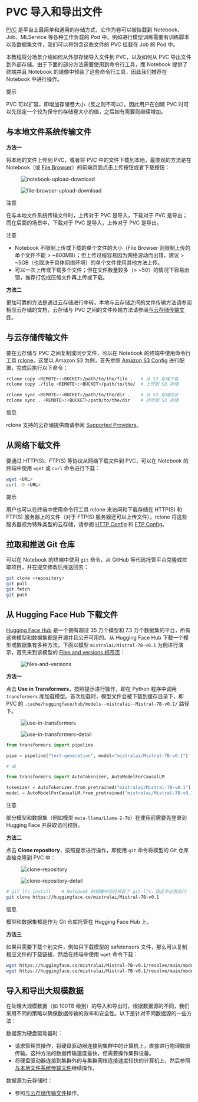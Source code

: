 # PVC 导入和导出文件

[PVC](../modules/storage/pvc.md) 是平台上最简单和通用的存储方式，它作为卷可以被挂载到 Notebook、Job、MLService 等各种工作负载的 Pod 中。例如进行模型训练需要有训练脚本以及数据集文件，我们可以将包含这些文件的 PVC 挂载在 Job 的 Pod 中。

本教程将分场景介绍如何从外部存储导入文件到 PVC，以及如何从 PVC 导出文件到外部存储。由于下面的部分方法需要使用到命令行工具，而 Notebook 提供了终端并且 Notebook 的镜像中预装了这些命令行工具，因此我们推荐在 Notebook 中进行操作。

<aside class="note tip">
<div class="title">提示</div>

PVC 可以扩容，即增加存储卷大小（反之则不可以）。因此用户在创建 PVC 时可以先指定一个较为保守的存储卷大小的值，之后如有需要则继续增加。

</aside>

## 与本地文件系统传输文件

**方法一**

将本地的文件上传到 PVC，或者将 PVC 中的文件下载到本地，最直观的方法是在 Notebook（或 [File Browser](../tasks/use-explorer.md#使用-file-browser)）的前端页面点击上传按钮或者下载按钮：

<figure class="screenshot">
  <img alt="notebook-upload-download" src="../assets/tasks/pvc-importing-and-exporting-files/notebook-upload-download.png" class="screenshot"/>
</figure>

<figure class="screenshot">
  <img alt="file-browser-upload-download" src="../assets/tasks/pvc-importing-and-exporting-files/file-browser-upload-download.png" class="screenshot"/>
</figure>

<aside class="note">
<div class="title">注意</div>

在与本地文件系统传输文件时，上传对于 PVC 是导入，下载对于 PVC 是导出；而在后面的场景中，下载对于 PVC 是导入，上传对于 PVC 是导出。

</aside>

<aside class="note">
<div class="title">注意</div>

* Notebook 不限制上传或下载的单个文件的大小（File Browser 则限制上传的单个文件不能 >  ~800MB）；但上传过程容易因为网络波动而出错，建议 > ~5GB（也取决于具体网络环境）的单个文件使用其他方法上传。
* 可以一次上传或下载多个文件；但在文件数量较多（> ~50）的情况下容易出错，推荐打包成压缩文件再上传或下载。

</aside>

**方法二**

更加可靠的方法是通过云存储进行中转。本地与云存储之间的文件传输方法请参阅相应云存储的文档，云存储与 PVC 之间的文件传输方法请参阅[与云存储传输文件](#与云存储传输文件)。

## 与云存储传输文件

要在云存储与 PVC 之间复制或同步文件，可以在 Notebook 的终端中使用命令行工具 <a target="_blank" rel="noopener noreferrer" href="https://rclone.org">rclone</a>。这里以 Amazon S3 为例，首先参照 <a target="_blank" rel="noopener noreferrer" href="https://rclone.org/s3/">Amazon S3 Config</a> 进行配置，完成后执行以下命令：

```bash
rclone copy <REMOTE>:<BUCKET>/path/to/the/file .   # 从 S3 存储下载
rclone copy ./file <REMOTE>:<BUCKET>/path/to/the/  # 上传到 S3 存储

rclone sync <REMOTE>:<BUCKET>/path/to/the/dir .    # 从 S3 存储同步
rclone sync . <REMOTE>:<BUCKET>/path/to/the/dir    # 同步到 S3 存储
```

<aside class="note info">
<div class="title">信息</div>

rclone 支持的云存储提供商请参阅 <a target="_blank" rel="noopener noreferrer" href="https://rclone.org/#providers">Supported Providers</a>。

</aside>

## 从网络下载文件

要通过 HTTP(S)、FTP(S) 等协议从网络下载文件到 PVC，可以在 Notebook 的终端中使用 `wget` 或 `curl` 命令进行下载：

```bash
wget <URL>
curl -O <URL>
```

<aside class="note tip">
<div class="title">提示</div>

用户也可以在终端中使用命令行工具 rclone 来访问和下载存储在 HTTP(S) 和 FTP(S) 服务器上的文件（对于 FTP(S) 服务器还可以上传文件）。rclone 将这些服务器视为特殊类型的云存储，请参阅 <a target="_blank" rel="noopener noreferrer" href="https://rclone.org/http/">HTTP Config</a> 和 <a target="_blank" rel="noopener noreferrer" href="https://rclone.org/ftp/">FTP Config</a>。

</aside>

## 拉取和推送 Git 仓库

可以在 Notebook 的终端中使用 `git` 命令，从 GitHub 等代码托管平台克隆或拉取项目，并在提交修改后推送回去：

```bash
git clone <repository>
git pull
git fetch
git push
```

## 从 Hugging Face Hub 下载文件

<a target="_blank" rel="noopener noreferrer" href="https://huggingface.co/models">Hugging Face Hub</a> 是一个拥有超过 35 万个模型和 7.5 万个数据集的平台，所有这些模型和数据集都是开源并且公开可用的。从 Hugging Face Hub 下载一个模型或数据集有多种方法，下面以模型 `mistralai/Mistral-7B-v0.1` 为例进行演示，首先来到该模型的 <a target="_blank" rel="noopener noreferrer" href="https://huggingface.co/mistralai/Mistral-7B-v0.1/tree/main">Files and versions 标签页</a>：

<figure class="screenshot">
  <img alt="files-and-versions" src="../assets/tasks/pvc-importing-and-exporting-files/files-and-versions.png" class="screenshot"/>
</figure>

**方法一**

点击 **Use in Transformers**，按照提示进行操作，即在 Python 程序中调用 `transformers` 库加载模型。首次加载时，模型文件会被下载到缓存目录下，即 PVC 的 `.cache/huggingface/hub/models--mistralai--Mistral-7B-v0.1/` 路径下。

<figure class="screenshot">
  <img alt="use-in-transformers" src="../assets/tasks/pvc-importing-and-exporting-files/use-in-transformers.png" class="screenshot"/>
</figure>

<figure class="screenshot">
  <img alt="use-in-transformers-detail" src="../assets/tasks/pvc-importing-and-exporting-files/use-in-transformers-detail.png" class="screenshot"/>
</figure>

```python
from transformers import pipeline

pipe = pipeline("text-generation", model="mistralai/Mistral-7B-v0.1")

# 或

from transformers import AutoTokenizer, AutoModelForCausalLM

tokenizer = AutoTokenizer.from_pretrained("mistralai/Mistral-7B-v0.1")
model = AutoModelForCausalLM.from_pretrained("mistralai/Mistral-7B-v0.1")
```


<aside class="note">
<div class="title">注意</div>

部分模型和数据集（例如模型 `meta-llama/Llama-2-7b`）在使用前需要先登录到 Hugging Face 并获取访问权限。

</aside>

**方法二**

点击 **Clone repository**，按照提示进行操作，即使用 `git` 命令将模型的 Git 仓库直接克隆到 PVC 中：

<figure class="screenshot">
  <img alt="clone-repository" src="../assets/tasks/pvc-importing-and-exporting-files/clone-repository.png" class="screenshot"/>
</figure>

<figure class="screenshot">
  <img alt="clone-repository-detail" src="../assets/tasks/pvc-importing-and-exporting-files/clone-repository-detail.png" class="screenshot"/>
</figure>

```bash
# git lfs install    # Notebook 的镜像中已经预装了 git-lfs，因此不必再执行
git clone https://huggingface.co/mistralai/Mistral-7B-v0.1
```

<aside class="note tip">
<div class="title">信息</div>

模型和数据集都是作为 Git 仓库托管在 Hugging Face Hub 上。

</aside>

**方法三**

如果只需要下载个别文件，例如只下载模型的 safetensors 文件，那么可以复制相应文件的下载链接，然后在终端中使用 `wget` 命令下载：

```bash
wget https://huggingface.co/mistralai/Mistral-7B-v0.1/resolve/main/model-00001-of-00002.safetensors?download=true
wget https://huggingface.co/mistralai/Mistral-7B-v0.1/resolve/main/model-00002-of-00002.safetensors?download=true
```

## 导入和导出大规模数据

在处理大规模数据（如 100TB 级别）的导入和导出时，根据数据源的不同，我们采用不同的策略以确保数据传输的效率和安全性。以下是针对不同数据源的一些方法：

数据源为硬盘驱动器时：

* 请求管理员操作，将硬盘驱动器连接到集群中的计算机上，直接进行物理数据传输。这种方法的数据传输速度最快，但需要操作集群设备。
* 将硬盘驱动器连接到集群外的与集群网络连接速度较快的计算机上，然后参照[与本地文件系统传输文件](#与本地文件系统传输文件)继续操作。

数据源为云存储时：

* 参照[与云存储传输文件](#与云存储传输文件)操作。
